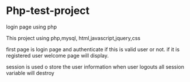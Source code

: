 # Php-test-project
login page using php
 
 This project using php,mysql, html,javascript,jquery,css
 
 first page is login page and authenticate if this is valid user or not. 
 if it is registered user welcome page will display.
 
 session is used o store the user information
 when user logouts all session variable will destroy
 
 
